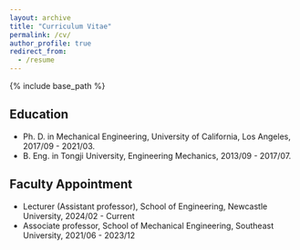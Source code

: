 ```yaml
---
layout: archive
title: "Curriculum Vitae"
permalink: /cv/
author_profile: true
redirect_from:
  - /resume
---
```


{% include base_path %}

Education
---
* Ph. D. in Mechanical Engineering, University of California, Los Angeles, 2017/09 - 2021/03.
* B. Eng. in Tongji University, Engineering Mechanics, 2013/09 - 2017/07.

Faculty Appointment
---
* Lecturer (Assistant professor), School of Engineering, Newcastle University, 2024/02 - Current
* Associate professor, School of Mechanical Engineering, Southeast University, 2021/06 - 2023/12
